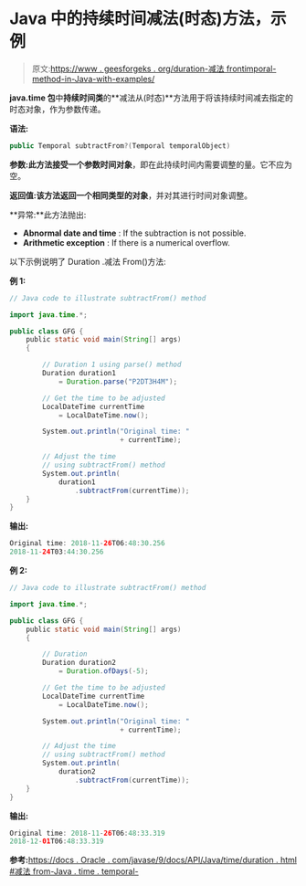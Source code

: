 # Java 中的持续时间减法(时态)方法，示例

> 原文:[https://www . geesforgeks . org/duration-减法 frontimporal-method-in-Java-with-examples/](https://www.geeksforgeeks.org/duration-subtractfromtemporal-method-in-java-with-examples/)

**java.time 包**中**持续时间类**的**减法从(时态)**方法用于将该持续时间减去指定的时态对象，作为参数传递。

**语法:**

```java
public Temporal subtractFrom?(Temporal temporalObject)

```

**参数:**此方法接受一个参数**时间对象**，即在此持续时间内需要调整的量。它不应为空。

**返回值:**该方法返回一个相同类型的**对象**，并对其进行时间对象调整。

**异常:**此方法抛出:

*   **Abnormal date and time** : If the subtraction is not possible.
*   **Arithmetic exception** : If there is a numerical overflow.

以下示例说明了 Duration .减法 From()方法:

**例 1:**

```java
// Java code to illustrate subtractFrom() method

import java.time.*;

public class GFG {
    public static void main(String[] args)
    {

        // Duration 1 using parse() method
        Duration duration1
            = Duration.parse("P2DT3H4M");

        // Get the time to be adjusted
        LocalDateTime currentTime
            = LocalDateTime.now();

        System.out.println("Original time: "
                           + currentTime);

        // Adjust the time
        // using subtractFrom() method
        System.out.println(
            duration1
                .subtractFrom(currentTime));
    }
}
```

**输出:**

```java
Original time: 2018-11-26T06:48:30.256
2018-11-24T03:44:30.256

```

**例 2:**

```java
// Java code to illustrate subtractFrom() method

import java.time.*;

public class GFG {
    public static void main(String[] args)
    {

        // Duration
        Duration duration2
            = Duration.ofDays(-5);

        // Get the time to be adjusted
        LocalDateTime currentTime
            = LocalDateTime.now();

        System.out.println("Original time: "
                           + currentTime);

        // Adjust the time
        // using subtractFrom() method
        System.out.println(
            duration2
                .subtractFrom(currentTime));
    }
}
```

**输出:**

```java
Original time: 2018-11-26T06:48:33.319
2018-12-01T06:48:33.319

```

**参考:**[https://docs . Oracle . com/javase/9/docs/API/Java/time/duration . html #减法 from-Java . time . temporal-](https://docs.oracle.com/javase/9/docs/api/java/time/Duration.html#subtractFrom-java.time.temporal.Temporal-)